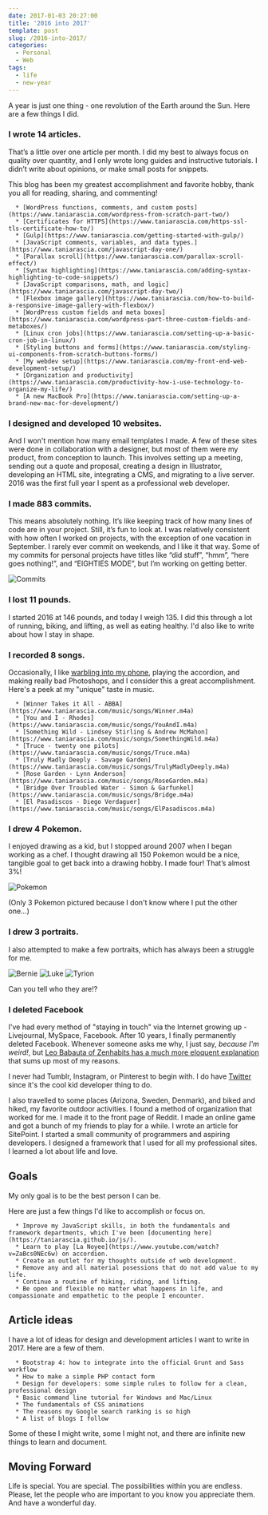 ```yaml
---
date: 2017-01-03 20:27:00
title: '2016 into 2017'
template: post
slug: /2016-into-2017/
categories:
  - Personal
  - Web
tags:
  - life
  - new-year
---
```


A year is just one thing - one revolution of the Earth around the Sun. Here are a few things I did.

### I wrote 14 articles.

That’s a little over one article per month. I did my best to always focus on quality over quantity, and I only wrote long guides and instructive tutorials. I didn’t write about opinions, or make small posts for snippets.

This blog has been my greatest accomplishment and favorite hobby, thank you all for reading, sharing, and commenting!

      * [WordPress functions, comments, and custom posts](https://www.taniarascia.com/wordpress-from-scratch-part-two/)
      * [Certificates for HTTPS](https://www.taniarascia.com/https-ssl-tls-certificate-how-to/)
      * [Gulp](https://www.taniarascia.com/getting-started-with-gulp/)
      * [JavaScript comments, variables, and data types.](https://www.taniarascia.com/javascript-day-one/)
      * [Parallax scroll](https://www.taniarascia.com/parallax-scroll-effect/)
      * [Syntax highlighting](https://www.taniarascia.com/adding-syntax-highlighting-to-code-snippets/)
      * [JavaScript comparisons, math, and logic](https://www.taniarascia.com/javascript-day-two/)
      * [Flexbox image gallery](https://www.taniarascia.com/how-to-build-a-responsive-image-gallery-with-flexbox/)
      * [WordPress custom fields and meta boxes](https://www.taniarascia.com/wordpress-part-three-custom-fields-and-metaboxes/)
      * [Linux cron jobs](https://www.taniarascia.com/setting-up-a-basic-cron-job-in-linux/)
      * [Styling buttons and forms](https://www.taniarascia.com/styling-ui-components-from-scratch-buttons-forms/)
      * [My webdev setup](https://www.taniarascia.com/my-front-end-web-development-setup/)
      * [Organization and productivity](https://www.taniarascia.com/productivity-how-i-use-technology-to-organize-my-life/)
      * [A new MacBook Pro](https://www.taniarascia.com/setting-up-a-brand-new-mac-for-development/)

### I designed and developed 10 websites.

And I won't mention how many email templates I made. A few of these sites were done in collaboration with a designer, but most of them were my product, from conception to launch. This involves setting up a meeting, sending out a quote and proposal, creating a design in Illustrator, developing an HTML site, integrating a CMS, and migrating to a live server. 2016 was the first full year I spent as a professional web developer.

### I made 883 commits.

This means absolutely nothing. It’s like keeping track of how many lines of code are in your project. Still, it’s fun to look at. I was relatively consistent with how often I worked on projects, with the exception of one vacation in September. I rarely ever commit on weekends, and I like it that way. Some of my commits for personal projects have titles like “did stuff”, “hmm”, “here goes nothing!”, and “EIGHTIES MODE”, but I’m working on getting better.

![Commits](https://www.taniarascia.com/wp-content/uploads/Screen-Shot-2016-12-30-at-12.44.23-PM.png)

### I lost 11 pounds.

I started 2016 at 146 pounds, and today I weigh 135. I did this through a lot of running, biking, and lifting, as well as eating healthy. I'd also like to write about how I stay in shape.

### I recorded 8 songs.

Occasionally, I like [warbling into my phone](https://www.taniarascia.com/music), playing the accordion, and making really bad Photoshops, and I consider this a great accomplishment. Here's a peek at my "unique" taste in music.

      * [Winner Takes it All - ABBA](https://www.taniarascia.com/music/songs/Winner.m4a)
      * [You and I - Rhodes](https://www.taniarascia.com/music/songs/YouAndI.m4a)
      * [Something Wild - Lindsey Stirling & Andrew McMahon](https://www.taniarascia.com/music/songs/SomethingWild.m4a)
      * [Truce - twenty one pilots](https://www.taniarascia.com/music/songs/Truce.m4a)
      * [Truly Madly Deeply - Savage Garden](https://www.taniarascia.com/music/songs/TrulyMadlyDeeply.m4a)
      * [Rose Garden - Lynn Anderson](https://www.taniarascia.com/music/songs/RoseGarden.m4a)
      * [Bridge Over Troubled Water - Simon & Garfunkel](https://www.taniarascia.com/music/songs/Bridge.m4a)
      * [El Pasadiscos - Diego Verdaguer](https://www.taniarascia.com/music/songs/ElPasadiscos.m4a)

### I drew 4 Pokemon.

I enjoyed drawing as a kid, but I stopped around 2007 when I began working as a chef. I thought drawing all 150 Pokemon would be a nice, tangible goal to get back into a drawing hobby. I made four! That’s almost 3%!

![Pokemon](https://www.taniarascia.com/wp-content/uploads/pokemon.png)

(Only 3 Pokemon pictured because I don't know where I put the other one...)

### I drew 3 portraits.

I also attempted to make a few portraits, which has always been a struggle for me.

![Bernie](https://www.taniarascia.com/wp-content/uploads/bernie.jpg)
![Luke](https://www.taniarascia.com/wp-content/uploads/luke.jpg)
![Tyrion](https://www.taniarascia.com/wp-content/uploads/tyrion.jpg)

Can you tell who they are!?

### I deleted Facebook

I've had every method of "staying in touch" via the Internet growing up - Livejournal, MySpace, Facebook. After 10 years, I finally permanently deleted Facebook. Whenever someone asks me why, I just say, _because I'm weird!_, but [Leo Babauta of Zenhabits has a much more eloquent explanation](https://zenhabits.net/fb/) that sums up most of my reasons.

I never had Tumblr, Instagram, or Pinterest to begin with. I do have [Twitter](https://twitter.com/taniarascia) since it's the cool kid developer thing to do.

I also travelled to some places (Arizona, Sweden, Denmark), and biked and hiked, my favorite outdoor activities. I found a method of organization that worked for me. I made it to the front page of Reddit. I made an online game and got a bunch of my friends to play for a while. I wrote an article for SitePoint. I started a small community of programmers and aspiring developers. I designed a framework that I used for all my professional sites. I learned a lot about life and love.

## Goals

My only goal is to be the best person I can be.

Here are just a few things I'd like to accomplish or focus on.

      * Improve my JavaScript skills, in both the fundamentals and framework departments, which I've been [documenting here](https://taniarascia.github.io/js/).
      * Learn to play [La Noyee](https://www.youtube.com/watch?v=ZaBcs0NEc6w) on accordion.
      * Create an outlet for my thoughts outside of web development.
      * Remove any and all material posessions that do not add value to my life.
      * Continue a routine of hiking, riding, and lifting.
      * Be open and flexible no matter what happens in life, and compassionate and empathetic to the people I encounter.

## Article ideas

I have a lot of ideas for design and development articles I want to write in 2017. Here are a few of them.

      * Bootstrap 4: how to integrate into the official Grunt and Sass workflow
      * How to make a simple PHP contact form
      * Design for developers: some simple rules to follow for a clean, professional design
      * Basic command line tutorial for Windows and Mac/Linux
      * The fundamentals of CSS animations
      * The reasons my Google search ranking is so high
      * A list of blogs I follow

Some of these I might write, some I might not, and there are infinite new things to learn and document.

## Moving Forward

Life is special. You are special. The possibilities within you are endless. Please, let the people who are important to you know you appreciate them. And have a wonderful day.
